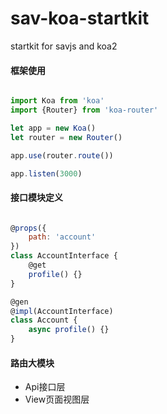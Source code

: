 # sav-koa-startkit
startkit for savjs and koa2

#### 框架使用

```js

import Koa from 'koa'
import {Router} from 'koa-router'

let app = new Koa()
let router = new Router()

app.use(router.route())

app.listen(3000)

```


#### 接口模块定义

```js

@props({
    path: 'account'
})
class AccountInterface {
    @get
    profile() {}
}

@gen
@impl(AccountInterface)
class Account {
    async profile() {}
}

```



#### 路由大模块
- Api接口层
- View页面视图层


